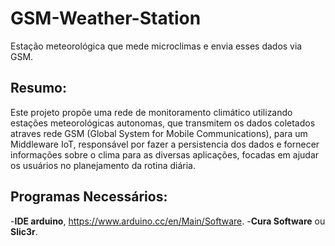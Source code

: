 # GSM-Weather-Station
Estação meteorológica que mede microclimas e envia esses dados via GSM. 
## Resumo: 
Este projeto propõe uma rede de monitoramento climático utilizando estações meteorológicas autonomas, que transmitem os dados coletados atraves rede GSM (Global System for Mobile Communications), para um Middleware IoT, responsável por fazer a persistencia dos dados e fornecer informações sobre o clima para as diversas aplicações, focadas em ajudar os usuários no planejamento da rotina diária.
## Programas Necessários:
-**IDE arduino**, https://www.arduino.cc/en/Main/Software.
-**Cura Software** ou **Slic3r**.
